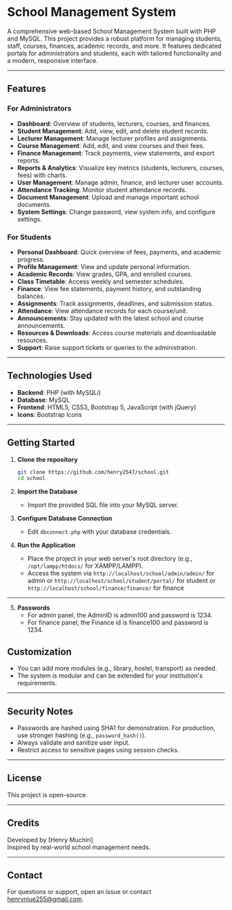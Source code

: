 # School Management System

A comprehensive web-based School Management System built with PHP and MySQL. This project provides a robust platform for managing students, staff, courses, finances, academic records, and more. It features dedicated portals for administrators and students, each with tailored functionality and a modern, responsive interface.

---

## Features

### For Administrators
- **Dashboard**: Overview of students, lecturers, courses, and finances.
- **Student Management**: Add, view, edit, and delete student records.
- **Lecturer Management**: Manage lecturer profiles and assignments.
- **Course Management**: Add, edit, and view courses and their fees.
- **Finance Management**: Track payments, view statements, and export reports.
- **Reports & Analytics**: Visualize key metrics (students, lecturers, courses, fees) with charts.
- **User Management**: Manage admin, finance, and lecturer user accounts.
- **Attendance Tracking**: Monitor student attendance records.
- **Document Management**: Upload and manage important school documents.
- **System Settings**: Change password, view system info, and configure settings.

### For Students
- **Personal Dashboard**: Quick overview of fees, payments, and academic progress.
- **Profile Management**: View and update personal information.
- **Academic Records**: View grades, GPA, and enrolled courses.
- **Class Timetable**: Access weekly and semester schedules.
- **Finance**: View fee statements, payment history, and outstanding balances.
- **Assignments**: Track assignments, deadlines, and submission status.
- **Attendance**: View attendance records for each course/unit.
- **Announcements**: Stay updated with the latest school and course announcements.
- **Resources & Downloads**: Access course materials and downloadable resources.
- **Support**: Raise support tickets or queries to the administration.

---

## Technologies Used

- **Backend**: PHP (with MySQLi)
- **Database**: MySQL
- **Frontend**: HTML5, CSS3, Bootstrap 5, JavaScript (with jQuery)
- **Icons**: Bootstrap Icons

---

## Getting Started

1. **Clone the repository**
    ```bash
    git clone https://github.com/henry2547/school.git
    cd school
    ```

2. **Import the Database**
    - Import the provided SQL file into your MySQL server.

3. **Configure Database Connection**
    - Edit `dbconnect.php` with your database credentials.

4. **Run the Application**
    - Place the project in your web server's root directory (e.g., `/opt/lampp/htdocs/` for XAMPP/LAMPP).
    - Access the system via `http://localhost/school/admin/admin/` for admin or `http://localhost/school/student/portal/` for student or `http://localhost/school/finance/finance/` for finance

---
5. **Passwords**
    - For admin panel, the AdminID is admin100 and password is 1234.
    - For finance panel, the Finance id is finance100 and password is 1234.

## Customization

- You can add more modules (e.g., library, hostel, transport) as needed.
- The system is modular and can be extended for your institution's requirements.

---

## Security Notes

- Passwords are hashed using SHA1 for demonstration. For production, use stronger hashing (e.g., `password_hash()`).
- Always validate and sanitize user input.
- Restrict access to sensitive pages using session checks.

---

## License

This project is open-source.

---

## Credits

Developed by [Henry Muchiri]  
Inspired by real-world school management needs.

---

## Contact

For questions or support, open an issue or contact [henrynjue255@gmail.com](mailto:your.email@example.com).
